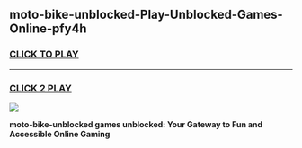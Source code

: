 
## moto-bike-unblocked-Play-Unblocked-Games-Online-pfy4h
<h3>
<a href="https://premium76.site?title=moto-bike-unblocked&ref=25A">CLICK TO PLAY</a></h3>
<hr>

<h3>
<a href="https://premium76.site?title=moto-bike-unblocked&ref=25A">CLICK 2 PLAY</a>
  
</h3>

<a href="https://premium76.site?title=moto-bike-unblocked&ref=25A"><img src="https://clearcache.store/games.png"></a>


**moto-bike-unblocked games unblocked: Your Gateway to Fun and Accessible Online Gaming**
